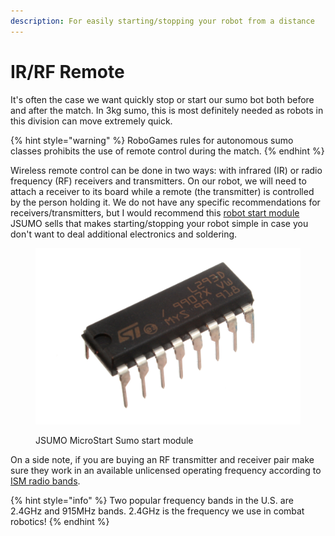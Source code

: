 ```yaml
---
description: For easily starting/stopping your robot from a distance
---
```


# IR/RF Remote

It's often the case we want quickly stop or start our sumo bot both before and after the match. In 3kg sumo, this is most definitely needed as robots in this division can move extremely quick.&#x20;

{% hint style="warning" %}
RoboGames rules for autonomous sumo classes prohibits the use of remote control during the match.&#x20;
{% endhint %}

Wireless remote control can be done in two ways: with infrared (IR) or radio frequency (RF) receivers and transmitters. On our robot, we will need to attach a receiver to its board while a remote (the transmitter) is controlled by the person holding it. We do not have any specific recommendations for receivers/transmitters, but I would recommend this [robot start module ](https://www.jsumo.com/microstart-sumo-minisumo-robot-start-module)JSUMO sells that makes starting/stopping your robot simple in case you don't want to deal additional electronics and soldering. &#x20;

<figure><img src="../../.gitbook/assets/image.png" alt=""><figcaption><p>JSUMO MicroStart Sumo start module</p></figcaption></figure>

On a side note, if you are buying an RF transmitter and receiver pair make sure they work in an available unlicensed operating frequency according to [ISM radio bands](https://en.wikipedia.org/wiki/ISM\_radio\_band#Frequency\_allocations).&#x20;

{% hint style="info" %}
Two popular frequency bands in the U.S. are 2.4GHz and 915MHz bands. 2.4GHz is the frequency we use in combat robotics!
{% endhint %}
